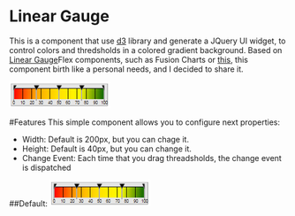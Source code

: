 # Linear Gauge
This is a component that use [d3](http://d3js.org/) library and generate a JQuery UI widget, to control colors and thredsholds in a colored gradient background.
Based on [Linear Gauge](http://docs.fusioncharts.com/flex/charts/)Flex components, such as Fusion Charts or [this](http://www.ardisialabs.com/flex-components/linearGauges), this component birth like a personal needs, and I decided to share it.

![Linear Gauge Default](https://raw.githubusercontent.com/lflores/linear-gauge/master/images/linear-gauge.png)

#Features
This simple component allows you to configure next properties:
* Width: Default is 200px, but you can chage it.
* Height: Default is 40px, but you can change it.
* Change Event: Each time that you drag threadsholds, the change event is dispatched

##Default:
![Linear Gauge Default](https://raw.githubusercontent.com/lflores/linear-gauge/master/images/linear-gauge.png)
